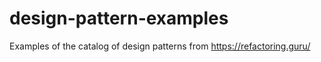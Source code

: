 # design-pattern-examples
Examples of the catalog of design patterns from https://refactoring.guru/
